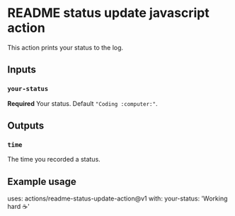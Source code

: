 # README status update javascript action

This action prints your status to the log.

## Inputs

### `your-status`

**Required** Your status. Default `"Coding :computer:"`.

## Outputs

### `time`

The time you recorded a status.

## Example usage

uses: actions/readme-status-update-action@v1
with:
  your-status: 'Working hard :coffee:'